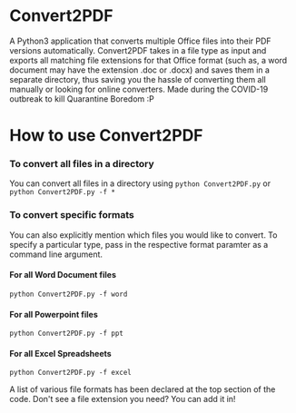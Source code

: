 # Convert2PDF
A Python3 application that converts multiple Office files into their PDF versions automatically. Convert2PDF takes in a file type as input and exports all matching file extensions for that Office format (such as, a word document may have the extension .doc or .docx) and saves them in a separate directory, thus saving you the hassle of converting them all manually or looking for online converters. 
Made during the COVID-19 outbreak to kill Quarantine Boredom :P

# How to use Convert2PDF
### To convert all files in a directory
You can convert all files in a directory using 
```python Convert2PDF.py```
or
```python Convert2PDF.py -f *```
### To convert specific formats
You can also explicitly mention which files you would like to convert. To specify a particular type, pass in the respective format paramter as a command line argument.

#### For all Word Document files
```python Convert2PDF.py -f word``` 
#### For all Powerpoint files
```python Convert2PDF.py -f ppt``` 
#### For all Excel Spreadsheets
```python Convert2PDF.py -f excel``` 

A list of various file formats has been declared at the top section of the code. Don't see a file extension you need? You can add it in!
